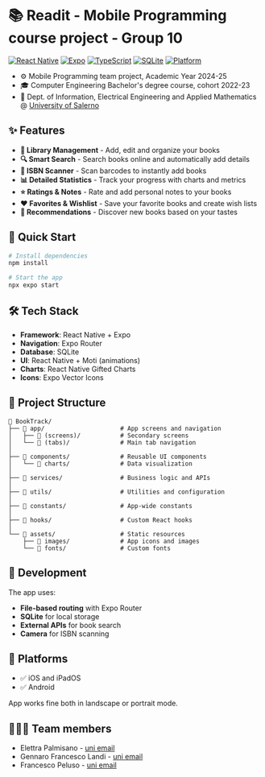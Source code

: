 # 📚 Readit - Mobile Programming course project - Group 10

[![React Native](https://img.shields.io/badge/React%20Native-blue.svg)](https://reactnative.dev/)
[![Expo](https://img.shields.io/badge/Expo-white.svg)](https://expo.dev/)
[![TypeScript](https://img.shields.io/badge/TypeScript--blue.svg)](https://www.typescriptlang.org/)
[![SQLite](https://img.shields.io/badge/SQLite-3-green.svg)](https://www.sqlite.org/)
[![Platform](https://img.shields.io/badge/Platform-iOS%20%7C%20iPadOS%20%7C%20Android-lightgrey.svg)](https://reactnative.dev/)

- ⚙️ Mobile Programming team project, Academic Year 2024-25
- 🎓 Computer Engineering Bachelor's degree course, cohort 2022-23
- 🏫 Dept. of Information, Electrical Engineering and Applied Mathematics @ [University of Salerno](https://unisa.it/)

## ✨ Features

- **📖 Library Management** - Add, edit and organize your books
- **🔍 Smart Search** - Search books online and automatically add details
- **📱 ISBN Scanner** - Scan barcodes to instantly add books
- **📊 Detailed Statistics** - Track your progress with charts and metrics
- **⭐ Ratings & Notes** - Rate and add personal notes to your books
- **❤️ Favorites & Wishlist** - Save your favorite books and create wish lists
- **🎯 Recommendations** - Discover new books based on your tastes

## 🚀 Quick Start

```bash
# Install dependencies
npm install

# Start the app
npx expo start
```

## 🛠️ Tech Stack

- **Framework**: React Native + Expo
- **Navigation**: Expo Router
- **Database**: SQLite
- **UI**: React Native + Moti (animations)
- **Charts**: React Native Gifted Charts
- **Icons**: Expo Vector Icons

## 📁 Project Structure

```
📁 BookTrack/
├── 📁 app/                     # App screens and navigation
│   ├── 📁 (screens)/           # Secondary screens
│   └── 📁 (tabs)/              # Main tab navigation
│
├── 📁 components/              # Reusable UI components
│   └── 📁 charts/              # Data visualization
│
├── 📁 services/                # Business logic and APIs
│
├── 📁 utils/                   # Utilities and configuration
│
├── 📁 constants/               # App-wide constants
│
├── 📁 hooks/                   # Custom React hooks
│
└── 📁 assets/                  # Static resources
    ├── 📁 images/              # App icons and images
    └── 📁 fonts/               # Custom fonts
```

## 🔧 Development

The app uses:
- **File-based routing** with Expo Router
- **SQLite** for local storage
- **External APIs** for book search
- **Camera** for ISBN scanning

## 📱 Platforms

- ✅ iOS and iPadOS
- ✅ Android

App works fine both in landscape or portrait mode.

## 🧑🏻‍💻 Team members
- Elettra Palmisano - [uni email](mailto:e.palmisano1@studenti.unisa.it )
- Gennaro Francesco Landi - [uni email](mailto:g.landi83@studenti.unisa.it)
- Francesco Peluso - [uni email](mailto:f.peluso29@studenti.unisa.it)